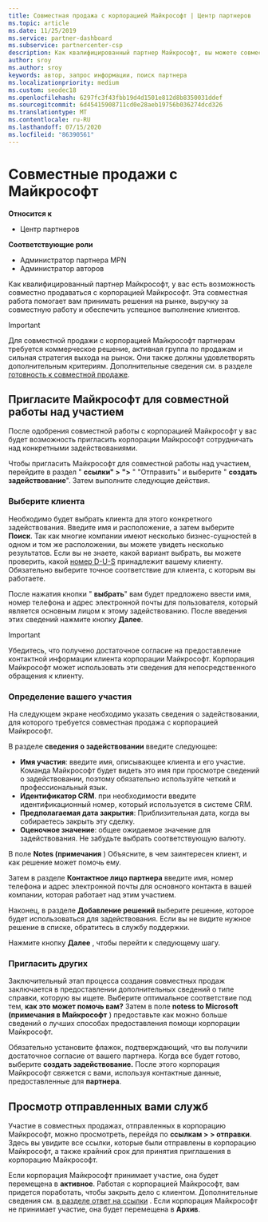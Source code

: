 ```yaml
---
title: Совместная продажа с корпорацией Майкрософт | Центр партнеров
ms.topic: article
ms.date: 11/25/2019
ms.service: partner-dashboard
ms.subservice: partnercenter-csp
description: Как квалифицированный партнер Майкрософт, вы можете совместно продавать с корпорацией Майкрософт. Узнайте, как определять задействования, приглашать Майкрософт для совместной работы или просматривать отправленные задействования.
author: sroy
ms.author: sroy
keywords: автор, запрос информации, поиск партнера
ms.localizationpriority: medium
ms.custom: seodec18
ms.openlocfilehash: 6297fc3f43fbb19d4d1501e812d8b8350031ddef
ms.sourcegitcommit: 6d45415908711cd0e28aeb19756b036274dcd326
ms.translationtype: MT
ms.contentlocale: ru-RU
ms.lasthandoff: 07/15/2020
ms.locfileid: "86390561"
---
```

# <a name="co-sell-with-microsoft"></a>Совместные продажи с Майкрософт

**Относится к**

-  Центр партнеров

**Соответствующие роли**

- Администратор партнера MPN
- Администратор авторов

Как квалифицированный партнер Майкрософт, у вас есть возможность совместно продаваться с корпорацией Майкрософт. Эта совместная работа помогает вам принимать решения на рынке, выручку за совместную работу и обеспечить успешное выполнение клиентов.

> [!IMPORTANT]
> Для совместной продажи с корпорацией Майкрософт партнерам требуется коммерческое решение, активная группа по продажам и сильная стратегия выхода на рынок. Они также должны удовлетворять дополнительным критериям. Дополнительные сведения см. в разделе [готовность к совместной продаже](https://partner.microsoft.com/reach-customers/selling-with-microsoft#become-ready).

## <a name="invite-microsoft-to-collaborate-on-an-engagement"></a>Пригласите Майкрософт для совместной работы над участием

После одобрения совместной работы с корпорацией Майкрософт у вас будет возможность пригласить корпорации Майкрософт сотрудничать над конкретными задействованиями.

Чтобы пригласить Майкрософт для совместной работы над участием, перейдите в раздел " **ссылки" > ">** " "Отправить" и выберите " **создать задействование**". Затем выполните следующие действия.

### <a name="select-your-customer"></a>Выберите клиента

Необходимо будет выбрать клиента для этого конкретного задействования. Введите имя и расположение, а затем выберите **Поиск**. Так как многие компании имеют несколько бизнес-сущностей в одном и том же расположении, вы можете увидеть несколько результатов. Если вы не знаете, какой вариант выбрать, вы можете проверить, какой [номер D-U-S](https://www.dnb.com/duns-number.html) принадлежит вашему клиенту. Обязательно выберите точное соответствие для клиента, с которым вы работаете. 

После нажатия кнопки " **выбрать**" вам будет предложено ввести имя, номер телефона и адрес электронной почты для пользователя, который является основным лицом к этому задействованию. После введения этих сведений нажмите кнопку **Далее**.

> [!IMPORTANT]
> Убедитесь, что получено достаточное согласие на предоставление контактной информации клиента корпорации Майкрософт. Корпорация Майкрософт может использовать эти сведения для непосредственного обращения к клиенту.

### <a name="define-your-engagement"></a>Определение вашего участия

На следующем экране необходимо указать сведения о задействовании, для которого требуется совместная продажа с корпорацией Майкрософт.

В разделе **сведения о задействовании** введите следующее:
- **Имя участия**: введите имя, описывающее клиента и его участие. Команда Майкрософт будет видеть это имя при просмотре сведений о задействовании, поэтому обязательно используйте четкий и профессиональный язык.
- **Идентификатор CRM**. при необходимости введите идентификационный номер, который используется в системе CRM.
- **Предполагаемая дата закрытия**: Приблизительная дата, когда вы собираетесь закрыть эту сделку.
- **Оценочное значение**: общее ожидаемое значение для задействования. Не забудьте выбрать соответствующую валюту.

В поле **Notes (примечания** ) Объясните, в чем заинтересен клиент, и как решение может помочь ему.

 Затем в разделе **Контактное лицо партнера** введите имя, номер телефона и адрес электронной почты для основного контакта в вашей компании, которая работает над этим участием.

Наконец, в разделе **Добавление решений** выберите решение, которое будет использоваться для задействования. Если вы не видите нужное решение в списке, обратитесь в службу поддержки.

Нажмите кнопку **Далее** , чтобы перейти к следующему шагу.

### <a name="invite-others"></a>Пригласить других

Заключительный этап процесса создания совместных продаж заключается в предоставлении дополнительных сведений о типе справки, которую вы ищете. Выберите оптимальное соответствие под тем, **как это может помочь вам?** Затем в поле **notess to Microsoft (примечания в Майкрософт** ) предоставьте как можно больше сведений о лучших способах предоставления помощи корпорации Майкрософт.

Обязательно установите флажок, подтверждающий, что вы получили достаточное согласие от вашего партнера. Когда все будет готово, выберите **создать задействование.** После этого корпорация Майкрософт свяжется с вами, используя контактные данные, предоставленные для **партнера**.

## <a name="viewing-your-sent-engagements"></a>Просмотр отправленных вами служб

Участие в совместных продажах, отправленных в корпорацию Майкрософт, можно просмотреть, перейдя по **ссылкам > > отправки**. Здесь вы увидите все ссылки, которые были отправлены в корпорацию Майкрософт, а также крайний срок для принятия приглашения в корпорацию Майкрософт.

Если корпорация Майкрософт принимает участие, она будет перемещена в **активное**. Работая с корпорацией Майкрософт, вам придется поработать, чтобы закрыть дело с клиентом. Дополнительные сведения см. [в разделе ответ на ссылки](responding-to-referrals.md) . Если корпорация Майкрософт не принимает участие, она будет перемещена в **Архив**.
